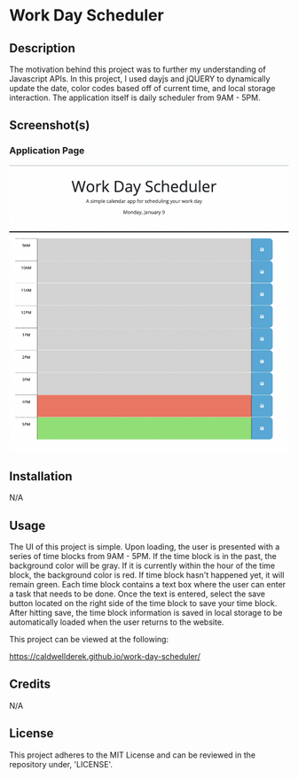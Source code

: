 # Work Day Scheduler

## Description
The motivation behind this project was to further my understanding of Javascript APIs. In this project, I used dayjs and jQUERY to dynamically update the date, color codes based off of current time, and local storage interaction. The application itself is daily scheduler from 9AM - 5PM.

## Screenshot(s)

### Application Page
![Alt text](/Assets/images/Work%20Day%20Scheduler.png?raw=true "Optional Title")

## Installation
N/A

## Usage
The UI of this project is simple. Upon loading, the user is presented with a series of time blocks from 9AM - 5PM. If the time block is in the past, the background color will be gray. If it is currently within the hour of the time block, the background color is red. If time block hasn't happened yet, it will remain green. Each time block contains a text box where the user can enter a task that needs to be done. Once the text is entered, select the save button located on the right side of the time block to save your time block. After hitting save, the time block information is saved in local storage to be automatically loaded when the user returns to the website. 

This project can be viewed at the following:

https://caldwellderek.github.io/work-day-scheduler/

## Credits
N/A

## License
This project adheres to the MIT License and can be reviewed in the repository under, 'LICENSE'.